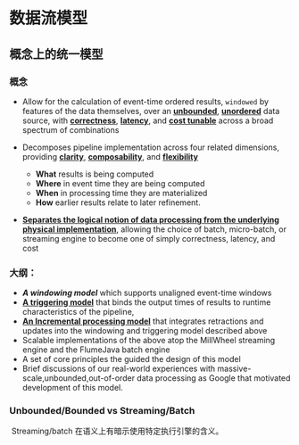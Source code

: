 # 								数据流模型



## 概念上的统一模型

### 概念

- Allow for the calculation of event-time ordered results, `windowed` by features of the data themselves, over an **<u>unbounded</u>**, **<u>unordered</u>** data source, with **<u>correctness</u>**, **<u>latency</u>**, and <u>**cost tunable**</u> across a broad spectrum of combinations

- Decomposes pipeline implementation across four related dimensions, providing **<u>clarity</u>**, **<u>composability</u>**, and <u>**flexibility**</u>
  - **What** results is being computed
  - **Where** in event time they are being computed
  - **When** in processing time they are materialized
  - **How** earlier results relate to later refinement.
- **<u>Separates the logical notion of data processing from the underlying physical implementation</u>**, allowing the choice of batch, micro-batch, or streaming engine to become one of simply correctness, latency, and cost

### 大纲：

- ***A windowing model*** which supports unaligned event-time windows
- **<u>A triggering model</u>** that binds the output times of results to runtime characteristics of the pipeline,
- **<u>An Incremental processing model</u>** that integrates retractions and updates into the windowing and triggering model described above
- Scalable implementations of the above atop the MillWheel streaming engine and the FlumeJava batch engine
- A set of core principles the guided the design of this model
- Brief discussions of our real-world experiences with massive-scale,unbounded,out-of-order data processing as Google that motivated development of this model.



### Unbounded/Bounded vs Streaming/Batch

​	Streaming/batch 在语义上有暗示使用特定执行引擎的含义。





